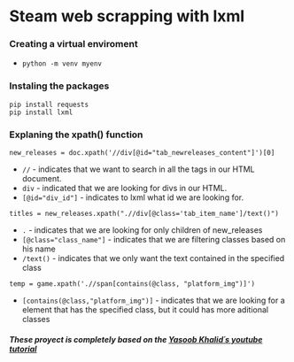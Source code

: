 # Steam web scrapping with lxml

### Creating a virtual enviroment
- `python -m venv myenv`

### Instaling the packages
```
pip install requests
pip install lxml
```

### Explaning the xpath() function
`new_releases = doc.xpath('//div[@id="tab_newreleases_content"]')[0]`
- `//` - indicates that we want to search in all the tags in our HTML document.
- `div` - indicated that we are looking for divs in our HTML.
- `[@id="div_id"]` - indicates to lxml what id we are looking for.

`titles = new_releases.xpath(".//div[@class='tab_item_name']/text()")`
- `.` - indicates that we are looking for only children of new_releases
- `[@class="class_name"]` - indicates that we are filtering classes based on his name
- `/text()` - indicates that we only want the text contained in the specified class

`temp = game.xpath('.//span[contains(@class, "platform_img")]')`
- `[contains(@class,"platform_img")]` - indicates that we are looking for a element that has the specified class, but it could has more aditional classes

##### These proyect is completely based on the [Yasoob Khalid´s youtube tutorial](https://www.youtube.com/watch?v=5N066ISH8og&t=222s&ab_channel=YasoobKhalid)
